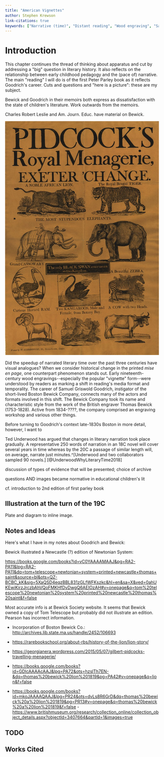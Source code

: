 ```yaml
---
title: "American Vignettes"
author: Stephen Krewson
link-citations: true
keywords: ["Narrative (time)", "Distant reading", "Wood engraving", "Samuel G. Goodrich"]
---
```



# Introduction

This chapter continues the thread of thinking about apparatus and cut by addressing a "big" question in literary history. It also reflects on the relationship between early childhood pedagogy and the (pace of) narrative. The main "reading" I will do is of the first Peter Parley book as it reflects Goodrich's career. Cuts and questions and "here is a picture": these are my subject.

Bewick and Goodrich in their memoirs both express as dissatisfaction with the state of children's literature. Work outwards from the memoirs.

Charles Robert Leslie and Am. Journ. Educ. have material on Bewick.

![Method of telling about geography (1830).](img/bm-pidcock-bewick-poster.jpg)

Did the speedup of narrated literary time over the past three centuries have visual analogues? When we consider historical change in the printed *mise en page*, one counterpart phenomenon stands out. Early nineteenth-century wood engravings--especially the popular "vignette" form--were understood by readers as marking a shift in reading's media format and temporality. The career of Samuel Griswold Goodrich, instigator of the short-lived Boston Bewick Company, connects many of the actors and formats involved in this shift. The Bewick Company took its name and characteristic style from the work of the British engraver Thomas Bewick (1753-1828). Active from 1834-????, the company comprised an engraving workshop and various other things.

Before turning to Goodrich's context late-1830s Boston in more detail, however, I want to 

Ted Underwood has argued that changes in literary narration took place gradually. A representative 250 words of narration in an 18C novel will cover several years in time whereas by the 20C a passage of similar length will, on average, narrate just minutes.^[Underwood and two collaborators sampled 90 novels.] [@UnderwoodWhyLiteraryTime2018]

discussion of types of evidence that will be presented; choice of archive

questions AND images became normative in educational children's lit

cf. introduction to 2nd edition of first parley book


## Illustration at the turn of the 19C

Plate and diagram to inline image.


## Notes and Ideas

Here's what I have in my notes about Goodrich and Bewick:

Bewick illustrated a Newcastle (?) edition of Newtonian System:

https://books.google.com/books?id=vC0YAAAAMAAJ&pg=RA2-PA11&lpg=RA2-PA11&dq=tom+telescope+newtonian+system+printed+newcastle+thomas+saint&source=bl&ots=QZ-BCBC_kK&sig=5XaQSD4eqzBBL831zGLfWFKszkc&hl=en&sa=X&ved=0ahUKEwiKirzJrczbAhVQoFMKHfDvDwgQ6AEIOzAH#v=onepage&q=tom%20telescope%20newtonian%20system%20printed%20newcastle%20thomas%20saint&f=false

Most accurate info is at Bewick Society website. It seems that Bewick owned a copy of Tom Telescope but probably did not illustrate an edition. Pearson has incorrect information.

- Incorporation of Boston Bewick Co.: http://archives.lib.state.ma.us/handle/2452/106693

- https://rarebookschool.org/about-rbs/history-of-the-lion/lion-story/
- https://georgianera.wordpress.com/2015/05/07/gilbert-pidcocks-travelling-menagerie/
- https://books.google.com/books?id=GDlcAAAAcAAJ&lpg=PA72&ots=hzslTh7EN-&dq=thomas%20bewick%20lion%201819&pg=PA42#v=onepage&q=lion&f=false
- https://books.google.com/books?id=mkoJAAAAQAAJ&lpg=PR24&ots=dvLs8R6GrD&dq=thomas%20bewick%20a%20lion%201819&pg=PR13#v=onepage&q=thomas%20bewick%20a%20lion%201819&f=false
-https://www.britishmuseum.org/research/collection_online/collection_object_details.aspx?objectId=3407664&partId=1&images=true


## TODO


## Works Cited
